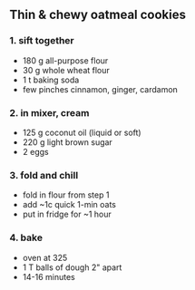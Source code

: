 ## Thin & chewy oatmeal cookies

### 1. sift together
- 180 g all-purpose flour
- 30 g whole wheat flour
- 1 t baking soda
- few pinches cinnamon, ginger, cardamon

### 2. in mixer, cream
- 125 g coconut oil (liquid or soft)
- 220 g light brown sugar
- 2 eggs

### 3. fold and chill
- fold in flour from step 1
- add ~1c quick 1-min oats
- put in fridge for ~1 hour

### 4. bake
- oven at 325
- 1 T balls of dough 2" apart
- 14-16 minutes
